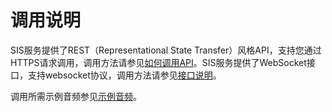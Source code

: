 # 调用说明<a name="sis_03_0003"></a>

SIS服务提供了REST（Representational State Transfer）风格API，支持您通过HTTPS请求调用，调用方法请参见[如何调用API](如何调用API.md)。SIS服务提供了WebSocket接口，支持websocket协议，调用方法请参见[接口说明](接口说明.md)。

调用所需示例音频参见[示例音频](示例音频.md)。

